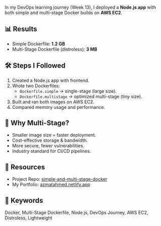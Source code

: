 In my DevOps learning journey (Week 13), I deployed a **Node.js app** with both simple and multi-stage Docker builds on **AWS EC2**.  

## 📊 Results
- Simple Dockerfile: **1.2 GB**
- Multi-Stage Dockerfile (distroless): **3 MB**

## 🛠️ Steps I Followed
1. Created a Node.js app with frontend.
2. Wrote two Dockerfiles:
   - `Dockerfile.simple` → single-stage (large size).
   - `Dockerfile.multistage` → optimized multi-stage (tiny size).
3. Built and ran both images on AWS EC2.
4. Compared memory usage and performance.

## 🚀 Why Multi-Stage?
- Smaller image size = faster deployment.
- Cost-effective storage & bandwidth.
- More secure, fewer vulnerabilities.
- Industry standard for CI/CD pipelines.

## 🔗 Resources
- Project Repo: [simple-and-multi-stage-docker](https://github.com/azmatahmed11/simple-and-multi-stage-docker)
- My Portfolio: [azmatahmed.netlify.app](https://azmatahmed.netlify.app/)

## 🔑 Keywords
Docker, Multi-Stage Dockerfile, Node.js, DevOps Journey, AWS EC2, Distroless, Lightweight
